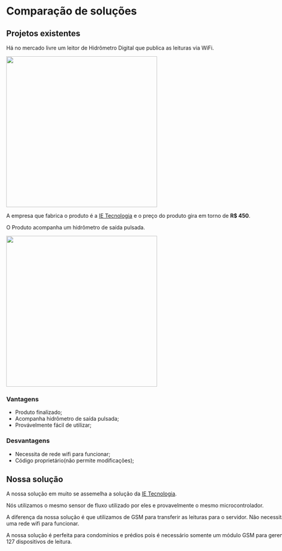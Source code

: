 <div style="width:800px; margin: auto;" class="container">

# Comparação de soluções

## Projetos existentes


Há no mercado livre um leitor de Hidrômetro Digital que publica as leituras via WiFi.

<img src="https://http2.mlstatic.com/D_NQ_NP_2X_853746-MLB45090632015_032021-F.webp" width="400px">

A empresa que fabrica o produto é a [IE Tecnologia] e o preço do produto gira em torno de **R$ 450**. 

O Produto acompanha um hidrômetro de saída pulsada.

<img src="https://http2.mlstatic.com/D_NQ_NP_2X_869220-MLB45090632014_032021-F.webp" width="400px">

### Vantagens

* Produto finalizado;
* Acompanha hidrômetro de saída pulsada;
* Provávelmente fácil de utilizar;

### Desvantagens

* Necessita de rede wifi para funcionar;
* Código proprietário(não permite modificações);

## Nossa solução

A nossa solução em muito se assemelha a solução da [IE Tecnologia]. 

Nós utilizamos o mesmo sensor de fluxo utilizado por eles e provavelmente o mesmo microcontrolador.

A diferença da nossa solução é que utilizamos de GSM para transferir as leituras para o servidor.
Não necessitando de uma rede wifi para funcionar.

A nossa solução é perfeita para condomínios e prédios pois é necessário somente um módulo GSM para gerenciar até 127 dispositivos de leitura.


[IE Tecnologia]: https://ietecnologia.com/sm-wa/

</div>
